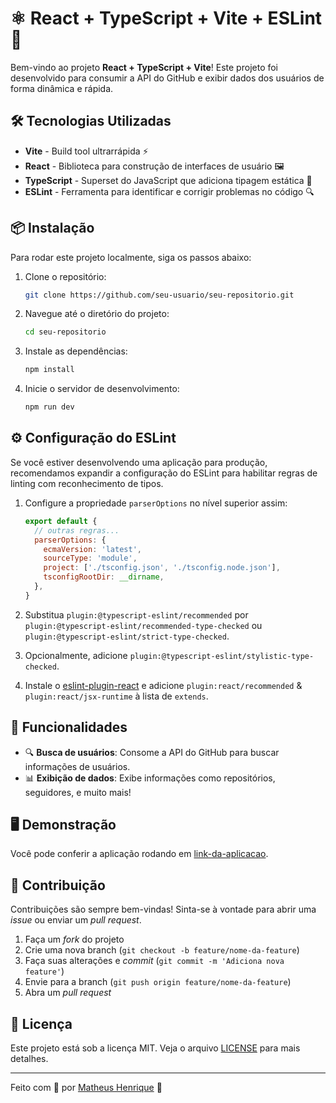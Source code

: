 # ⚛️ React + TypeScript + Vite + ESLint 🚀

Bem-vindo ao projeto **React + TypeScript + Vite**! Este projeto foi desenvolvido para consumir a API do GitHub e exibir dados dos usuários de forma dinâmica e rápida.

## 🛠️ Tecnologias Utilizadas

- **Vite** - Build tool ultrarrápida ⚡
- **React** - Biblioteca para construção de interfaces de usuário 🖼️
- **TypeScript** - Superset do JavaScript que adiciona tipagem estática 📝
- **ESLint** - Ferramenta para identificar e corrigir problemas no código 🔍

## 📦 Instalação

Para rodar este projeto localmente, siga os passos abaixo:

1. Clone o repositório:
   ```bash
   git clone https://github.com/seu-usuario/seu-repositorio.git
   ```
2. Navegue até o diretório do projeto:
   ```bash
   cd seu-repositorio
   ```
3. Instale as dependências:
   ```bash
   npm install
   ```
4. Inicie o servidor de desenvolvimento:
   ```bash
   npm run dev
   ```

## ⚙️ Configuração do ESLint

Se você estiver desenvolvendo uma aplicação para produção, recomendamos expandir a configuração do ESLint para habilitar regras de linting com reconhecimento de tipos.

1. Configure a propriedade `parserOptions` no nível superior assim:
   ```js
   export default {
     // outras regras...
     parserOptions: {
       ecmaVersion: 'latest',
       sourceType: 'module',
       project: ['./tsconfig.json', './tsconfig.node.json'],
       tsconfigRootDir: __dirname,
     },
   }
   ```

2. Substitua `plugin:@typescript-eslint/recommended` por `plugin:@typescript-eslint/recommended-type-checked` ou `plugin:@typescript-eslint/strict-type-checked`.
3. Opcionalmente, adicione `plugin:@typescript-eslint/stylistic-type-checked`.
4. Instale o [eslint-plugin-react](https://github.com/jsx-eslint/eslint-plugin-react) e adicione `plugin:react/recommended` & `plugin:react/jsx-runtime` à lista de `extends`.

## 🚀 Funcionalidades

- 🔍 **Busca de usuários**: Consome a API do GitHub para buscar informações de usuários.
- 📊 **Exibição de dados**: Exibe informações como repositórios, seguidores, e muito mais!

## 🖥️ Demonstração

Você pode conferir a aplicação rodando em [link-da-aplicacao](https://link-da-aplicacao.com).

## 🤝 Contribuição

Contribuições são sempre bem-vindas! Sinta-se à vontade para abrir uma _issue_ ou enviar um _pull request_.

1. Faça um _fork_ do projeto
2. Crie uma nova branch (`git checkout -b feature/nome-da-feature`)
3. Faça suas alterações e _commit_ (`git commit -m 'Adiciona nova feature'`)
4. Envie para a branch (`git push origin feature/nome-da-feature`)
5. Abra um _pull request_

## 📝 Licença

Este projeto está sob a licença MIT. Veja o arquivo [LICENSE](LICENSE) para mais detalhes.

---

Feito com 💙 por [Matheus Henrique](https://github.com/mat-henriqu/) 🚀
